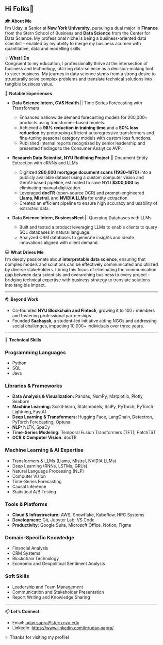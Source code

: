 ## Hi Folks👋

🎓 **About Me**  
I’m Uday, a Senior at **New York University**, pursuing a dual major in **Finance** from the Stern School of Business and **Data Science** from the Center for Data Science. My professional niche is being a business-oriented data scientist - enabled by my ability to merge my business acumen with quantitative, data and modelling skills. 

💡 **What I Do**  
Congruent to my education, I professionally thrive at the intersection of business and technology, utilizing data-science as a decision-making tool to steer business. My journey in data science stems from a strong desire to structurally solve complex problems and translate technical solutions into tangible business value.  

🌟 **Notable Experiences**  
- **Data Science Intern, CVS Health** || Time Series Forecasting with Transformers 
  - Enhanced nationwide demand forecasting models for 200,000+ products using transformer-based models.  
  - Achieved a **98% reduction in training time** and a **50% loss reduction** by prototyping efficient autoregressive transformers and fine-tuning seasonal category models with custom loss functions.  
  - Published internal reports recognized by senior leadership and presented findings to the Consumer Analytics AVP.  

- **Research Data Scientist, NYU Redlining Project**  || Document Entity Extraction with cRNNs and LLMs 
  - Digitized **280,000 mortgage document scans (1930–1970)** into a publicly available dataset using a custom computer vision and GenAI-based pipeline, estimated to save NYU **$300,000** by eliminating manual digitization.  
  - Leveraged **docTR** (open-source OCR) and prompt-engineered **Llama**, **Mistral**, and **NVIDIA LLMs** for entity extraction.  
  - Created an efficient pipeline to ensure high accuracy and usability of extracted data.  

- **Data Science Intern, BusinessNext** || Querying Databases with LLMs
  - Built and tested a product leveraging LLMs to enable clients to query SQL databases in natural language.  
  - Analyzed CRM databases to generate insights and ideate innovations aligned with client demand.  

💻 **What Drives Me**  
I’m deeply passionate about **interpretable data science**, ensuring that complex models and solutions can be effectively communicated and utilized by diverse stakeholders. I bring this focus of eliminating the communication gap between data scientists and overarching business to every project - bridging technical expertise with business strategy to translate solutions into tangible impact. 

---

🌏 **Beyond Work**  
- Co-founded **NYU Blockchain and Fintech**, growing it to 100+ members and fostering professional partnerships.  
- Founded **Saahayak**, a student-led initiative aiding NGOs and addressing social challenges, impacting 10,000+ individuals over three years.  

---

🔧 **Technical Skills**  

### Programming Languages  
- Python  
- SQL  
- Java  

### Libraries & Frameworks  
- **Data Analysis & Visualization:** Pandas, NumPy, Matplotlib, Plotly, Seaborn  
- **Machine Learning:** Scikit-learn, Statsmodels, SciPy, PyTorch, PyTorch Lightning, FastAI  
- **Deep Learning & Transformers:** Hugging Face, LangChain, Detectron, PyTorch Forecasting, Optuna  
- **NLP:** NLTK, SpaCy  
- **Time-Series Modeling:** Temporal Fusion Transformers (TFT), PatchTST  
- **OCR & Computer Vision:** docTR  

### Machine Learning & AI Expertise  
- Transformers & LLMs (Llama, Mistral, NVIDIA LLMs)  
- Deep Learning (RNNs, LSTMs, GRUs)  
- Natural Language Processing (NLP)  
- Computer Vision  
- Time-Series Forecasting  
- Causal Inference  
- Statistical A/B Testing  

### Tools & Platforms  
- **Cloud & Infrastructure:** AWS, Snowflake, Kubeflow, HPC Systems  
- **Development:** Git, Jupyter Lab, VS Code  
- **Productivity:** Google Suite, Microsoft Office, Notion, Figma  

### Domain-Specific Knowledge  
- Financial Analysis  
- CRM Systems  
- Blockchain Technology  
- Economic and Geopolitical Sentiment Analysis  

### Soft Skills  
- Leadership and Team Management  
- Communication and Stakeholder Presentation  
- Report Writing and Knowledge Sharing  


---

📫 **Let’s Connect**  
- Email: uday.sapra@stern.nyu.edu  
- LinkedIn: https://www.linkedin.com/in/uday-sapra/

✨ Thanks for visiting my profile!  
